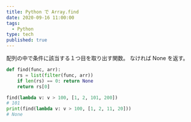 ```yaml
---
title: Python で Array.find
date: 2020-09-16 11:00:00
tags:
  - Python
type: tech
published: true
---
```


配列の中で条件に該当する１つ目を取り出す関数。
なければ None を返す。

```py
def find(func, arr):
    rs = list(filter(func, arr))
    if len(rs) == 0: return None
    return rs[0]
```

```py
find(lambda v: v > 100, [1, 2, 101, 200])
# 101
print(find(lambda v: v > 100, [1, 2, 11, 20]))
# None
```
